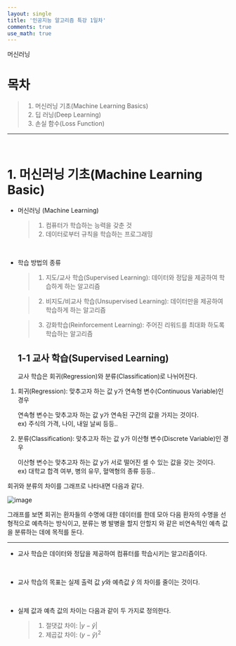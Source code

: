 ```yaml
---
layout: single
title: '인공지능 알고리즘 특강 1일차'
comments: true
use_math: true
---
```


머신러닝

# 목차
> 1. 머신러닝 기초(Machine Learning Basics)
> 2. 딥 러닝(Deep Learning)
> 3. 손실 함수(Loss Function)

<hr>
<br>

# 1. 머신러닝 기초(Machine Learning Basic)

- 머신러닝 (Machine Learning)
    >1. 컴퓨터가 학습하는 능력을 갖춘 것
    >2. 데이터로부터 규칙을 학습하는 프로그래밍 

<br>
  
  - 학습 방법의 종류
    > 1. 지도/교사 학습(Supervised Learning): 데이터와 정답을 제공하여 학습하게 하는 알고리즘<br>

    > 2. 비지도/비교사 학습(Unsupervised Learning): 데이터만을 제공하여 학습하게 하는 알고리즘 <br>

    > 3. 강화학습(Reinforcement Learning): 주어진 리워드를 최대화 하도록 학습하는 알고리즘

    ## 1-1 교사 학습(Supervised Learning)

    교사 학습은  회귀(Regression)와 분류(Classification)로 나뉘어진다.

1. 회귀(Regression): 맞추고자 하는 값 y가 연속형 변수(Continuous Variable)인 경우
   
   연속형 변수는 맞추고자 하는 값 y가 연속된 구간의 값을 가지는 것이다.  
   ex) 주식의 가격, 나이, 내일 날씨 등등..

2. 분류(Classification): 맞추고자 하는 값 y가 이산형 변수(Discrete Variable)인 경우  
   
    이산형 변수는 맞추고자 하는 값 y가 서로 떨어진 셀 수 있는 값을 갖는 것이다.  
    ex) 대학교 합격 여부, 병의 유무, 혈액형의 종류 등등..

회귀와 분류의 차이를 그래프로 나타내면 다음과 같다.

![image](https://github.com/lgwqwer/ce-converter-app/assets/129755540/811dc409-309a-4723-a339-90da5ab8f518)

그래프를 보면 회귀는 환자들의 수명에 대한 데이터를 한데 모아 다음 환자의 수명을 선형적으로 예측하는 방식이고, 분류는 병 발병을 할지 안할지 와 같은 비연속적인 예측 값을 분류하는 데에 목적를 둔다.

<hr>

- 교사 학습은 데이터와 정답을 제공하여 컴퓨터를 학습시키는 알고리즘이다.

<br>

- 교사 학습의 목표는 실제 출력 값 $y$와 예측값 $\hat{y}$ 의 차이를 줄이는 것이다.  

<br>

- 실제 값과 예측 값의 차이는 다음과 같이 두 가지로 정의한다.
  
  > 1. 절댓값 차이: $\vert y - \hat{y}\vert$
  > 2. 제곱값 차이: $(y - \hat{y})^2$
 



